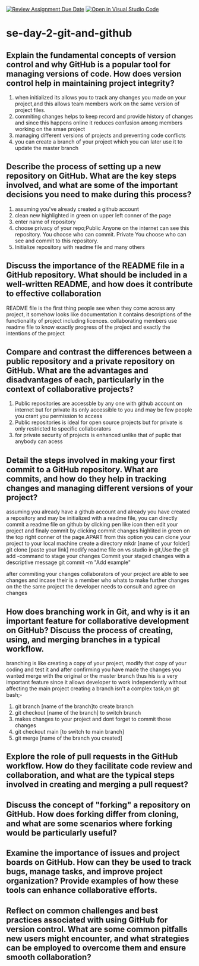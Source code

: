 [![Review Assignment Due Date](https://classroom.github.com/assets/deadline-readme-button-22041afd0340ce965d47ae6ef1cefeee28c7c493a6346c4f15d667ab976d596c.svg)](https://classroom.github.com/a/8wgCKhpZ)
[![Open in Visual Studio Code](https://classroom.github.com/assets/open-in-vscode-2e0aaae1b6195c2367325f4f02e2d04e9abb55f0b24a779b69b11b9e10269abc.svg)](https://classroom.github.com/online_ide?assignment_repo_id=16247885&assignment_repo_type=AssignmentRepo)
# se-day-2-git-and-github
## Explain the fundamental concepts of version control and why GitHub is a popular tool for managing versions of code. How does version control help in maintaining project integrity?

1. when initialized its allows you to track any changes you made on your project,and this allows team members work on the same version of project files.
2. commiting changes helps to keep record and provide history of changes and since this happens online it reduces confusion among members working on the smae project
3. managing different versions of projects and preventing code conflicts
4. you can create a branch of your project which you can later use it to update the master branch

## Describe the process of setting up a new repository on GitHub. What are the key steps involved, and what are some of the important decisions you need to make during this process?
1. assuming you've already created a github account
2. clean new highlighted in green on upper left conner of the page
3. enter name of repository
4. choose privacy of your repo;Public
Anyone on the internet can see this repository. You choose who can commit.
Private
You choose who can see and commit to this repository.
5. Initialize repository with readme file and many others


## Discuss the importance of the README file in a GitHub repository. What should be included in a well-written README, and how does it contribute to effective collaboration
 README file is the first thing people see when they come across any project, it somehow looks like documentation
it contains descriptions of the functionality of project including licences.
collaborating members use readme file to know exactly progress of the project and exactly the intentions of the project

 
## Compare and contrast the differences between a public repository and a private repository on GitHub. What are the advantages and disadvantages of each, particularly in the context of collaborative projects?
1. Public repositories are accessble by any one with github account on internet but for private its only accessible to you and may be few people you  crant you permission to access
2. Public repositories is ideal for open source projects but for private is only restricted to specific collaborators
3. for private security of projects is enhanced unlike that of puplic that anybody can acess

## Detail the steps involved in making your first commit to a GitHub repository. What are commits, and how do they help in tracking changes and managing different versions of your project?
assuming you already have a github account and already you have created a repository and may be initialized with a readme file, you can directly commit a readme file on github by clicking pen like icon then edit your project and finaly commit by clicking commit changes highlited in green on the top right conner of the page.APART from this option you can clone your project to your local machine 
create a directory
mkdr [name of your folder]
git clone [paste your link]
modify readme file on vs studio
in git,Use the git add -command to stage your changes
Commit your staged changes with a descriptive message
git commit -m "Add example"

after commiting your changes collaborators of your project are able to see changes and incase their is a member who whats to make further changes on the the same project the developer needs to consult and agree on changes



## How does branching work in Git, and why is it an important feature for collaborative development on GitHub? Discuss the process of creating, using, and merging branches in a typical workflow.
branching is like creating a copy of your project, modify that copy of your coding and test it and after confirming you have made the changes you wanted merge with the original or the master branch thus his is a very important feature since it allows developer to work independently without affecting the main project
creating a branch isn't a complex task,on git bash;-
1. git branch [name of the branch]to create branch
3. git checkout [name of the branch] to switch branch
4. makes changes to your project and dont forget to commit those changes
5. git checkout main [to switch to main branch]
6. git merge [name of the branch you created]

## Explore the role of pull requests in the GitHub workflow. How do they facilitate code review and collaboration, and what are the typical steps involved in creating and merging a pull request?

## Discuss the concept of "forking" a repository on GitHub. How does forking differ from cloning, and what are some scenarios where forking would be particularly useful?

## Examine the importance of issues and project boards on GitHub. How can they be used to track bugs, manage tasks, and improve project organization? Provide examples of how these tools can enhance collaborative efforts.

## Reflect on common challenges and best practices associated with using GitHub for version control. What are some common pitfalls new users might encounter, and what strategies can be employed to overcome them and ensure smooth collaboration?
